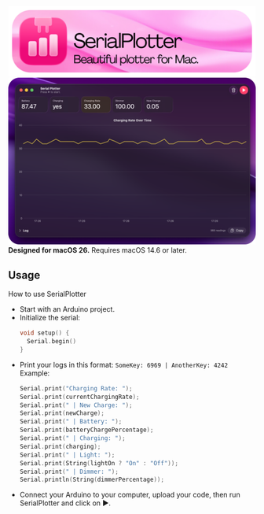 ![Header](/Screenshots/Header.png)
![Screenshot](/Screenshots/Main.png)
**Designed for macOS 26.** Requires macOS 14.6 or later.

## Usage
How to use SerialPlotter
- Start with an Arduino project.
- Initialize the serial:
  ```cpp
  void setup() {
    Serial.begin()
  }
  ```
- Print your logs in this format: `SomeKey: 6969 | AnotherKey: 4242`
  Example:
  ```cpp
  Serial.print("Charging Rate: ");
  Serial.print(currentChargingRate);
  Serial.print(" | New Charge: ");
  Serial.print(newCharge);
  Serial.print(" | Battery: ");
  Serial.print(batteryChargePercentage);
  Serial.print(" | Charging: ");
  Serial.print(charging);
  Serial.print(" | Light: ");
  Serial.print(String(lightOn ? "On" : "Off"));
  Serial.print(" | Dimmer: ");
  Serial.println(String(dimmerPercentage));
  ```
- Connect your Arduino to your computer, upload your code, then run SerialPlotter and click on ▶︎.
